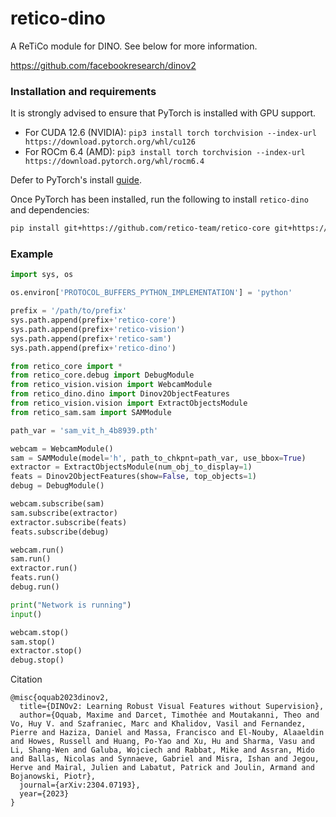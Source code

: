 # retico-dino
A ReTiCo module for DINO. See below for more information.

https://github.com/facebookresearch/dinov2

### Installation and requirements
It is strongly advised to ensure that PyTorch is installed with GPU support.
- For CUDA 12.6 (NVIDIA): `pip3 install torch torchvision --index-url https://download.pytorch.org/whl/cu126`
- For ROCm 6.4 (AMD): `pip3 install torch torchvision --index-url https://download.pytorch.org/whl/rocm6.4`  

Defer to PyTorch's install [guide](https://pytorch.org/get-started/locally/).  

Once PyTorch has been installed, run the following to install `retico-dino` and dependencies:  
```bash
pip install git+https://github.com/retico-team/retico-core git+https://github.com/retico-team/retico-vision git+https://github.com/retico-team/retico-dino
```

### Example
```python
import sys, os

os.environ['PROTOCOL_BUFFERS_PYTHON_IMPLEMENTATION'] = 'python'

prefix = '/path/to/prefix'
sys.path.append(prefix+'retico-core')
sys.path.append(prefix+'retico-vision')
sys.path.append(prefix+'retico-sam')
sys.path.append(prefix+'retico-dino')

from retico_core import *
from retico_core.debug import DebugModule
from retico_vision.vision import WebcamModule 
from retico_dino.dino import Dinov2ObjectFeatures
from retico_vision.vision import ExtractObjectsModule
from retico_sam.sam import SAMModule

path_var = 'sam_vit_h_4b8939.pth'

webcam = WebcamModule()
sam = SAMModule(model='h', path_to_chkpnt=path_var, use_bbox=True)  
extractor = ExtractObjectsModule(num_obj_to_display=1)  
feats = Dinov2ObjectFeatures(show=False, top_objects=1)
debug = DebugModule()  

webcam.subscribe(sam)  
sam.subscribe(extractor)  
extractor.subscribe(feats)    
feats.subscribe(debug)

webcam.run()  
sam.run()  
extractor.run()  
feats.run()
debug.run()  

print("Network is running")
input()

webcam.stop()  
sam.stop()  
extractor.stop()   
debug.stop()  
```

Citation
```
@misc{oquab2023dinov2,
  title={DINOv2: Learning Robust Visual Features without Supervision},
  author={Oquab, Maxime and Darcet, Timothée and Moutakanni, Theo and Vo, Huy V. and Szafraniec, Marc and Khalidov, Vasil and Fernandez, Pierre and Haziza, Daniel and Massa, Francisco and El-Nouby, Alaaeldin and Howes, Russell and Huang, Po-Yao and Xu, Hu and Sharma, Vasu and Li, Shang-Wen and Galuba, Wojciech and Rabbat, Mike and Assran, Mido and Ballas, Nicolas and Synnaeve, Gabriel and Misra, Ishan and Jegou, Herve and Mairal, Julien and Labatut, Patrick and Joulin, Armand and Bojanowski, Piotr},
  journal={arXiv:2304.07193},
  year={2023}
}
```
